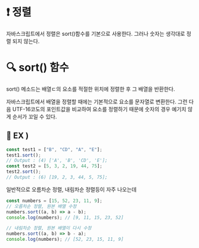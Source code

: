 # ❗️ 정렬

자바스크립트에서 정렬은 sort()함수를 기본으로 사용한다. 그러나 숫자는 생각대로 정렬 되지 않는다.

# 🔍 sort() 함수

sort() 메소드는 배열ㄷ의 요소를 적절한 위치에 정렬한 후 그 배열을 반환한다.

자바스크립트에서 배열을 정렬할 때에는 기본적으로 요소를 문자열로 변환한다. 그런 다음 UTF-16코도의 포인트값을 비교하여 요소를 정렬하기 때문에 숫자의 경우 예기치 않게 순서가 꼬일 수 있다.

## 📝 EX )

```js
const test1 = ["B", "CD", "A", "E"];
test1.sort();
// Output : (4) ['A', 'B', 'CD', 'E'];
const test2 = [5, 3, 2, 19, 44, 75];
test2.sort();
// Output : (6) [19, 2, 3, 44, 5, 75];
```

일반적으로 오름차순 정렬, 내림차순 정렬등이 자주 나오는데

```js
const numbers = [15, 52, 23, 11, 9];
// 오름차순 정렬, 원본 배열 수정
numbers.sort((a, b) => a - b);
console.log(numbers); // [9, 11, 15, 23, 52]

// 내림차순 정렬, 원본 배열이 다시 수정
numbers.sort((a, b) => b - a);
console.log(numbers); // [52, 23, 15, 11, 9]
```
